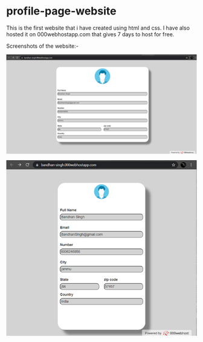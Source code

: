 # profile-page-website
This is the first website that i have created using html and css. I have also hosted it on 000webhostapp.com that gives 7 days to host for free.

Screenshots of the website:-

![alt text](https://github.com/Bandhan-singh-katoch/profile-page-website/blob/0134c3c54fbf9e2b7ff2cfe5063803709d1db31f/screenshot/Screenshot%20(6).png)


![alt text](https://github.com/Bandhan-singh-katoch/profile-page-website/blob/main/screenshot/Screenshot%20(8).png)
